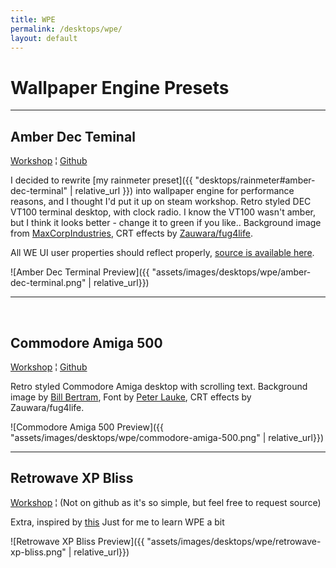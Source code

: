 ```yaml
---
title: WPE
permalink: /desktops/wpe/
layout: default
---
```


# Wallpaper Engine Presets

---

## Amber Dec Teminal

[Workshop](https://steamcommunity.com/sharedfiles/filedetails/?id=2271074053) ¦ [Github](https://github.com/ZeusOfTheCrows/we-amber-terminal/tree/master)

I decided to rewrite [my rainmeter preset]({{ "desktops/rainmeter#amber-dec-terminal" | relative_url }}) into wallpaper engine for  performance reasons, and I thought I'd put it up on steam workshop. Retro styled DEC VT100 terminal desktop, with clock radio. I know the  VT100 wasn't amber, but I think it looks better - change it to green if  you like.. Background image from [MaxCorpIndustries](https://www.deviantart.com/maxcorpindustries/art/Vintage-Terminal-1-0-for-rainmeter-831562992), CRT effects by [Zauwara/fug4life](https://steamcommunity.com/sharedfiles/filedetails?id=2116673772). 

All WE UI user properties should reflect properly, [source is available here](https://steamcommunity.com/linkfilter/?url=https://github.com/ZeusOfTheCrows/we-amber-terminal).

![Amber Dec Terminal Preview]({{ "assets/images/desktops/wpe/amber-dec-terminal.png" | relative_url}})

---

 

## Commodore Amiga 500

[Workshop](https://steamcommunity.com/sharedfiles/filedetails/?id=2272437056) ¦ [Github](https://github.com/ZeusOfTheCrows/we-amber-terminal/tree/Amiga-500)

Retro styled Commodore Amiga desktop with scrolling text. Background image by [Bill Bertram](https://en.wikipedia.org/wiki/Amiga_500#/media/File:Amiga500_system.jpg), Font by [Peter Lauke](https://www.splintered.co.uk/experiments/131/b), CRT effects by Zauwara/fug4life.

![Commodore Amiga 500 Preview]({{ "assets/images/desktops/wpe/commodore-amiga-500.png" | relative_url}})

---



## Retrowave XP Bliss

[Workshop](https://steamcommunity.com/sharedfiles/filedetails/?id=2272255583) ¦ (Not on github as it's so simple, but feel free to request source)

Extra, inspired by [this](https://www.deviantart.com/niko1u/art/Retrowave-Windows-XP-Wallpaper-682545281)
Just for me to learn WPE a bit

![Retrowave XP Bliss Preview]({{ "assets/images/desktops/wpe/retrowave-xp-bliss.png" | relative_url}})
